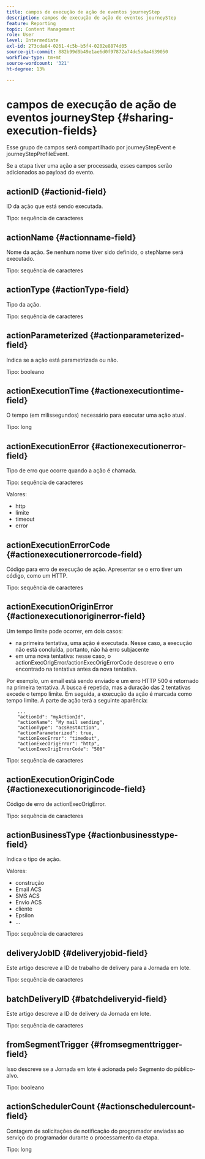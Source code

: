 ```yaml
---
title: campos de execução de ação de eventos journeyStep
description: campos de execução de ação de eventos journeyStep
feature: Reporting
topic: Content Management
role: User
level: Intermediate
exl-id: 273cda84-0261-4c5b-b5f4-0202e8874d05
source-git-commit: 882b99d9b49e1ae6d0f97872a74dc5a8a4639050
workflow-type: tm+mt
source-wordcount: '321'
ht-degree: 13%

---
```


# campos de execução de ação de eventos journeyStep {#sharing-execution-fields}

Esse grupo de campos será compartilhado por journeyStepEvent e journeyStepProfileEvent.

Se a etapa tiver uma ação a ser processada, esses campos serão adicionados ao payload do evento.

## actionID {#actionid-field}

ID da ação que está sendo executada.

Tipo: sequência de caracteres

## actionName {#actionname-field}

Nome da ação. Se nenhum nome tiver sido definido, o stepName será executado.

Tipo: sequência de caracteres

## actionType {#actionType-field}

Tipo da ação.

Tipo: sequência de caracteres

## actionParameterized {#actionparameterized-field}

Indica se a ação está parametrizada ou não.

Tipo: booleano

## actionExecutionTime {#actionexecutiontime-field}

O tempo (em milissegundos) necessário para executar uma ação atual.

Tipo: long

## actionExecutionError {#actionexecutionerror-field}

Tipo de erro que ocorre quando a ação é chamada.

Tipo: sequência de caracteres

Valores:
* http
* limite
* timeout
* error

## actionExecutionErrorCode {#actionexecutionerrorcode-field}

Código para erro de execução de ação. Apresentar se o erro tiver um código, como um HTTP.

Tipo: sequência de caracteres

## actionExecutionOriginError {#actionexecutionoriginerror-field}

Um tempo limite pode ocorrer, em dois casos:

* na primeira tentativa, uma ação é executada. Nesse caso, a execução não está concluída, portanto, não há erro subjacente
* em uma nova tentativa: nesse caso, o actionExecOrigError/actionExecOrigErrorCode descreve o erro encontrado na tentativa antes da nova tentativa.

Por exemplo, um email está sendo enviado e um erro HTTP 500 é retornado na primeira tentativa. A busca é repetida, mas a duração das 2 tentativas excede o tempo limite. Em seguida, a execução da ação é marcada como tempo limite. A parte de ação terá a seguinte aparência:

```
    ...
    "actionId": "myActionId",
    "actionName": "My mail sending",
    "actionType": "acsRestAction",
    "actionParameterized": true,
    "actionExecError": "timedout",
    "actionExecOrigError": "http",
    "actionExecOrigErrorCode": "500"
```

Tipo: sequência de caracteres

## actionExecutionOriginCode {#actionexecutionorigincode-field}

Código de erro de actionExecOrigError.

Tipo: sequência de caracteres

## actionBusinessType {#actionbusinesstype-field}

Indica o tipo de ação.

Valores:

* construção
* Email ACS
* SMS ACS
* Envio ACS
* cliente
* Epsilon
* ...

Tipo: sequência de caracteres

## deliveryJobID {#deliveryjobid-field}

Este artigo descreve a ID de trabalho de delivery para a Jornada em lote.

Tipo: sequência de caracteres

## batchDeliveryID {#batchdeliveryid-field}

Este artigo descreve a ID de delivery da Jornada em lote.

Tipo: sequência de caracteres

## fromSegmentTrigger {#fromsegmenttrigger-field}

Isso descreve se a Jornada em lote é acionada pelo Segmento do público-alvo.

Tipo: booleano

## actionSchedulerCount {#actionschedulercount-field}

Contagem de solicitações de notificação do programador enviadas ao serviço do programador durante o processamento da etapa.

Tipo: long
